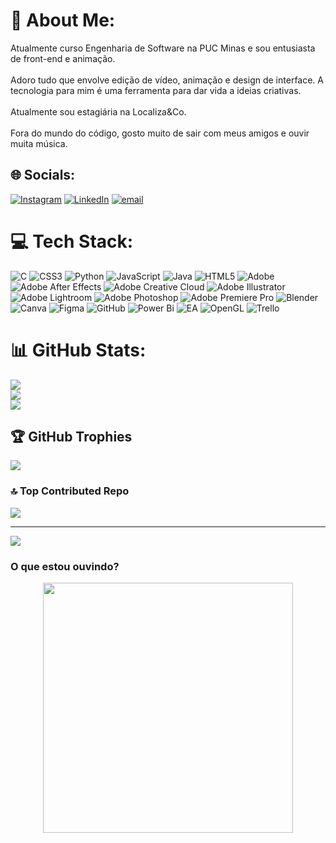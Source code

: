 # 💫 About Me:
Atualmente curso Engenharia de Software na PUC Minas e sou entusiasta de front-end e animação.<br><br>Adoro tudo que envolve edição de vídeo, animação e design de interface. A tecnologia para mim é uma ferramenta para dar vida a ideias criativas.<br><br>Atualmente sou estagiária na Localiza&Co.<br><br>Fora do mundo do código, gosto muito de sair com meus amigos e ouvir muita música.


## 🌐 Socials:
[![Instagram](https://img.shields.io/badge/Instagram-%23E4405F.svg?logo=Instagram&logoColor=white)](https://instagram.com/deboracsigaud) [![LinkedIn](https://img.shields.io/badge/LinkedIn-%230077B5.svg?logo=linkedin&logoColor=white)](https://linkedin.com/in/deborasigaud) [![email](https://img.shields.io/badge/Email-D14836?logo=gmail&logoColor=white)](mailto:deboracsigaud@gmail.com) 

# 💻 Tech Stack:
![C](https://img.shields.io/badge/c-%2300599C.svg?style=plastic&logo=c&logoColor=white) ![CSS3](https://img.shields.io/badge/css3-%231572B6.svg?style=plastic&logo=css3&logoColor=white) ![Python](https://img.shields.io/badge/python-3670A0?style=plastic&logo=python&logoColor=ffdd54) ![JavaScript](https://img.shields.io/badge/javascript-%23323330.svg?style=plastic&logo=javascript&logoColor=%23F7DF1E) ![Java](https://img.shields.io/badge/java-%23ED8B00.svg?style=plastic&logo=openjdk&logoColor=white) ![HTML5](https://img.shields.io/badge/html5-%23E34F26.svg?style=plastic&logo=html5&logoColor=white) ![Adobe](https://img.shields.io/badge/adobe-%23FF0000.svg?style=plastic&logo=adobe&logoColor=white) ![Adobe After Effects](https://img.shields.io/badge/Adobe%20After%20Effects-9999FF.svg?style=plastic&logo=Adobe%20After%20Effects&logoColor=white) ![Adobe Creative Cloud](https://img.shields.io/badge/Adobe%20Creative%20Cloud-DA1F26.svg?style=plastic&logo=Adobe%20Creative%20Cloud&logoColor=white) ![Adobe Illustrator](https://img.shields.io/badge/adobe%20illustrator-%23FF9A00.svg?style=plastic&logo=adobe%20illustrator&logoColor=white) ![Adobe Lightroom](https://img.shields.io/badge/Adobe%20Lightroom-31A8FF.svg?style=plastic&logo=Adobe%20Lightroom&logoColor=white) ![Adobe Photoshop](https://img.shields.io/badge/adobe%20photoshop-%2331A8FF.svg?style=plastic&logo=adobe%20photoshop&logoColor=white) ![Adobe Premiere Pro](https://img.shields.io/badge/Adobe%20Premiere%20Pro-9999FF.svg?style=plastic&logo=Adobe%20Premiere%20Pro&logoColor=white) ![Blender](https://img.shields.io/badge/blender-%23F5792A.svg?style=plastic&logo=blender&logoColor=white) ![Canva](https://img.shields.io/badge/Canva-%2300C4CC.svg?style=plastic&logo=Canva&logoColor=white) ![Figma](https://img.shields.io/badge/figma-%23F24E1E.svg?style=plastic&logo=figma&logoColor=white) ![GitHub](https://img.shields.io/badge/github-%23121011.svg?style=plastic&logo=github&logoColor=white) ![Power Bi](https://img.shields.io/badge/power_bi-F2C811?style=plastic&logo=powerbi&logoColor=black) ![EA](https://img.shields.io/badge/ea-%23000000.svg?style=plastic&logo=ea&logoColor=white) ![OpenGL](https://img.shields.io/badge/OpenGL-white?logo=OpenGL&style=plastic) ![Trello](https://img.shields.io/badge/Trello-%23026AA7.svg?style=plastic&logo=Trello&logoColor=white)
# 📊 GitHub Stats:
![](https://github-readme-stats.vercel.app/api?username=debora67&theme=rose&hide_border=false&include_all_commits=false&count_private=false)<br/>
![](https://nirzak-streak-stats.vercel.app/?user=debora67&theme=rose&hide_border=false)<br/>
![](https://github-readme-stats.vercel.app/api/top-langs/?username=debora67&theme=rose&hide_border=false&include_all_commits=false&count_private=false&layout=compact)

## 🏆 GitHub Trophies
![](https://github-profile-trophy.vercel.app/?username=debora67&theme=rose&no-frame=false&no-bg=false&margin-w=4)

### 🔝 Top Contributed Repo
![](https://github-contributor-stats.vercel.app/api?username=debora67&limit=5&theme=rose&combine_all_yearly_contributions=true)

---
[![](https://visitcount.itsvg.in/api?id=debora67&icon=9&color=10)](https://visitcount.itsvg.in)

### O que estou ouvindo?

<div align="center">
  <a href="https://github.com/JamesCastagnetto/spotify-recently-played-readme">
   <img src="(https://spotify-recently-played-readme.vercel.app/api?user=jeffreyca16)](https://open.spotify.com/user/31qml3dexr27lfrdrvl3jrmyfe2i)" width="400" />
  </a>
</div>



<!-- Proudly created with GPRM ( https://gprm.itsvg.in ) -->
